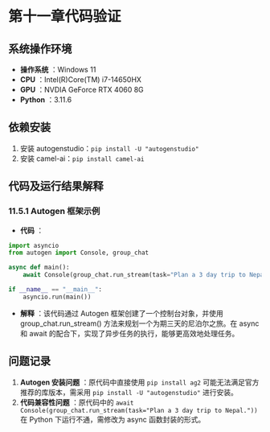 # 第十一章代码验证

## 系统操作环境

  * **操作系统** ：Windows 11
  * **CPU** ：Intel(R)Core(TM) i7-14650HX
  * **GPU** ：NVDIA GeForce RTX 4060 8G
  * **Python** ：3.11.6

## 依赖安装

  1. 安装 autogenstudio：`pip install -U "autogenstudio"`
  2. 安装 camel-ai：`pip install camel-ai`

## 代码及运行结果解释

### 11.5.1 Autogen 框架示例

  * **代码** ：
```python
import asyncio
from autogen import Console, group_chat

async def main():
    await Console(group_chat.run_stream(task="Plan a 3 day trip to Nepal."))

if __name__ == "__main__":
    asyncio.run(main())
```

  * **解释** ：该代码通过 Autogen 框架创建了一个控制台对象，并使用 group_chat.run_stream() 方法来规划一个为期三天的尼泊尔之旅。在 async 和 await 的配合下，实现了异步任务的执行，能够更高效地处理任务。

## 问题记录

  1. **Autogen 安装问题** ：原代码中直接使用 `pip install ag2` 可能无法满足官方推荐的库版本，需采用 `pip install -U "autogenstudio"` 进行安装。
  2. **代码兼容性问题** ：原代码中的 `await Console(group_chat.run_stream(task="Plan a 3 day trip to Nepal."))` 在 Python 下运行不通，需修改为 async 函数封装的形式。
